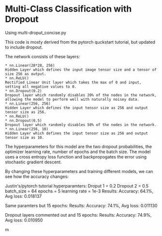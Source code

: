 # Multi-Class Classification with Dropout #

Using multi-droput_concise.py

This code is mosty derived from the pytorch quckstart tutorial, but updated to include dropout.

The network consists of these layers:

    * nn.Linear(28*28, 256)
    Hidden Layer which defines the input image tensor size and a tensor of size 256 as output.
    * nn.ReLU()
    Rectified Linear Unit layer which takes the max of 0 and input, setting all negative values to 0.
    * nn.Dropout(0.2)
    Dropout layer which randomly disables 20% of the nodes in the network, allowing the model to perform well with naturally noisey data.
    * nn.Linear(256, 256)
    Hidden Layer which defines the input tensor size as 256 and output tensor size as 256.
    * nn.ReLU()
    * nn.Dropout(0.5)
    Dropout layer which randomly disables 50% of the nodes in the network.
    * nn.Linear(256, 10)
    Hidden Layer which defines the input tensor size as 256 and output tensor size as 10.

The hyperparameters for this model are the two dropout probabilities, the optimizer learning rate, number of epochs and the batch size.
The model uses a cross entropy loss function and backpropogates the error using stochastic gradient descent.

By changing these hyperparameters and training different models, we can see how the accuracy changes:

Justin's/pytorch tutorial hyperparamters:
Droput 1 = 0.2 Dropout 2 = 0.5 batch_size = 64 epochs = 5 learning rate = 1e-3
Results:
Accuracy: 64.1%, Avg loss: 0.018137 

Same paramters but 15 epochs:
Results:
Accuracy: 74.1%, Avg loss: 0.011130 

Dropout layers commented out and 15 epochs:
Results:
Accuracy: 74.9%, Avg loss: 0.010950 



m

